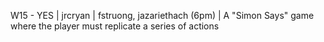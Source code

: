 W15 - YES | jrcryan | fstruong, jazariethach (6pm) | A "Simon Says" game where the player must replicate a series of actions
